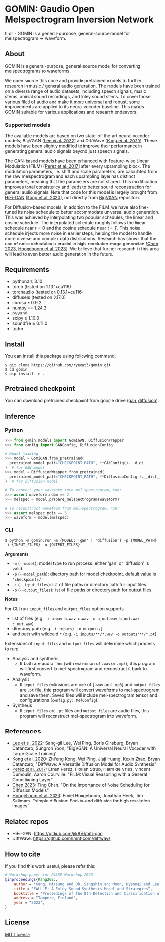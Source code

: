 # GOMIN: Gaudio Open Melspectrogram Inversion Network

tl;dr - GOMIN is a general-purpose, general-source model for melspectrogram -> waveform.


## About

GOMIN is a general-purpose, general-source model for converting melspectrograms to waveforms.

We open source this code and provide pretrained models to further research in music / general audio generation.
The models have been trained on a diverse range of audio datasets, including speech signals, music stems, animal sound recordings, and foley sound stems.
To cover those various filed of audio and make it more universal and robust, some improvements are applied to its neural vocoder baseline.
This makes GOMIN suitable for various applications and research endeavors.

### Supported models

The available models are based on two state-of-the-art neural vocoder models; BigVGAN \[[Lee et al. 2022](https://arxiv.org/abs/2206.04658)\] and DiffWave \[[Kong et al. 2020](https://arxiv.org/abs/2009.09761)\].
These models have been slightly modified to improve their performance in generating general audio signals beyond just speech signals.

The GAN-based models have been enhanced with Feature-wise Linear Modulation (FiLM) \[[Perez et al. 2017](https://arxiv.org/abs/1709.07871)\] after every upsampling block.
The modulation parameters, i.e. shift and scale parameters, are calculated from the raw melspectrogram and each upsampling layer has distinct parameters, meaning that the parameters are not shared. 
This modification improves tonal consistency and leads to better sound reconstruction for general audio signals.
Note that code for this model is largely brought from [HiFi-GAN](https://github.com/jik876/hifi-gan) \[[Kong et al. 2020](https://arxiv.org/abs/2010.05646)\], not directly from [BigVGAN](https://github.com/NVIDIA/BigVGAN) repository.

For Diffusion-based models, in addition to the FiLM, we have also fine-tuned its noise schedule to better accommodate universal audio generation.
This was achieved by interpolating two popular schedules, the linear and cosine schedule.
The interpolated schedule roughly follows the linear schedule near $t=0$ and the cosine schedule near $t=T$.
This noise schedule injects more noise in earlier steps, helping the model to handle more diverse and complex data distributions. 
Research has shown that the use of noise schedules is crucial in high-resolution image generation \[[Chen 2023](https://arxiv.org/abs/2301.10972), [Hoogeboom et al. 2023](https://arxiv.org/abs/2301.11093)\].
We believe that further research in this area will lead to even better audio generation in the future.


## Requirements

- python3    &ge; 3.10
- torch      (tested on 1.13.1+cu116)
- torchaudio (tested on 0.13.1+cu116)
- diffusers  (tested on 0.17.0)
- librosa    &ge; 0.9.2
- numpy      == 1.24.3
- pyyaml
- scipy      &ge; 1.10.0
- soundfile  &ge; 0.11.0
- tqdm


## Install
You can install this package using following command.
```Shell
$ git clone https://github.com/ryeoat3/gomin.git
$ cd gomin
$ pip install -e .
```


## Pretrained checkpoint

You can download pretrained checkpoint from google drive ([gan](https://drive.google.com/file/d/1TyNCS7fdeeCJK66x_n9TeR_SurPaft4L), [diffusion](https://drive.google.com/file/d/1vkrTICKruShu_0ofM3vTc3No2Fj5rMxD)).


## Inference

### Python
```Python
>>> from gomin.models import GomiGAN, DiffusionWrapper
>>> from config import GANConfig, DiffusionConfig

# Model loading
>>> model = GomiGAN.from_pretrained(
  pretrained_model_path="CHECKPOINT PATH", **GANConfig().__dict__
)  # for GAN model
>>> model = DiffusionWrapper.from_pretrained(
  pretrained_model_path="CHECKPOINT_PATH", **DiffusionConfig().__dict__
)  # for diffusion model

# To convert your waveform into mel-spectrogram, run:
>>> assert waveform.ndim == 2
>>> melspec = model.prepare_melspectrogram(waveform)

# To reconstruct wavefrom from mel-spectrogram, run:
>>> assert melspec.ndim == 3
>>> waveform = model(melspec)
```

### CLI
```Shell
$ python -m gomin.run -m {MODEL: 'gan' | 'diffusion'} -p {MODEL_PATH} -i {INPUT_FILES} -o {OUTPUT_FILES}
```

**Arguments**

- `-m` (`--model`): model type to run process. either 'gan' or 'diffusion' is valid.
- `-p` (`--model_path`): directory path for model checkpoint. default value is `'checkpoints/'`
- `-i` (`--input_files`): list of file paths or directory path for input files.
- `-o` (`--output_files`): list of file paths or directory path for output files.

**Notes**

For CLI run, `input_files` and `output_files` option supports

- list of files (e.g. `-i a.wav b.wav c.wav -o a_out.wav b_out.wav c_out.wav`)
- directory path (e.g. `-i inputs/ -o outputs/`)
- and path with wildcard `*` (e.g. `-i inputs/**/*.wav -o outputs/**/*.pt`)

Extensions of `input_files` and `output_files` will determine which process to run:

- Analysis and synthesis
    - If both are audio files (with extension of `.wav` or `.mp3`), this program will first convert to mel-spectrogram and reconstruct it back to waveform.
- Analysis
    - If `input_files` extinsions are one of [`.wav` and `.mp3`] and `output_files` are `.pt` file, thie program will convert waveforms to mel-spectrogram and save them. Saved files will include mel-spectrogram tensor and configurations (`config.py::MelConfig`).
- Synthesis
    - If `input_files` are `.pt` files and `output_files` are audio files, this program will reconstruct mel-spectrogram into waveform.


## References
- [Lee et al. 2022](https://arxiv.org/abs/2206.04658): Sang-gil Lee, Wei Ping, Boris Ginsburg, Bryan Catanzaro, Sungroh Yoon, "BigVGAN: A Universal Neural Vocoder with Large-Scale Training"
- [Kong et al. 2020](https://arxiv.org/abs/2009.09761): Zhifeng Kong, Wei Ping, Jiaji Huang, Kexin Zhao, Bryan Catanzaro, "DiffWave: A Versatile Diffusion Model for Audio Synthesis"
- [Perez et al. 2017](https://arxiv.org/abs/1709.07871): Ethan Perez, Florian Strub, Harm de Vries, Vincent Dumoulin, Aaron Courville. "FiLM: Visual Reasoning with a General Conditioning Layer"
- [Chen 2023](https://arxiv.org/abs/2301.10972): Ting Chen. "On the Importance of Noise Scheduling for Diffusion Models"
- [Hoogeboom et al. 2023](https://arxiv.org/abs/2301.11093): Emiel Hoogeboom, Jonathan Heek, Tim Salimans. "simple diffusion: End-to-end diffusion for high resolution images"

## Related repos
- HiFi-GAN: https://github.com/jik876/hifi-gan
- DiffWave: https://github.com/lmnt-com/diffwave


## How to cite
If you find this work useful, please refer this:
```bibtex
# Workshop paper for DCASE Workshop 2023
@inproceedings{Kang2023,
    author = "Kang, Minsung and Oh, Sangshin and Moon, Hyeongi and Lee, Kyungyun and Chon, Ben Sangbae",
    title = "FALL-E: A Foley Sound Synthesis Model and Strategies",
    booktitle = "Proceedings of the 8th Detection and Classification of Acoustic Scenes and Events 2023 Workshop (DCASE2023)",
    address = "Tampere, Finland",
    year = "2023",
}
```

## License
[MIT License](LICENSE)
